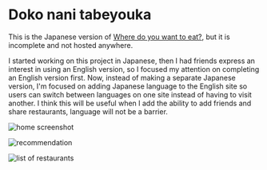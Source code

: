 # Doko nani tabeyouka
This is the Japanese version of [Where do you want to eat?](https://github.com/karina-42/whereDoYouWantToEat), but it is incomplete and not hosted anywhere.

I started working on this project in Japanese, then I had friends express an interest in using an English version, so I focused my attention on completing an English version first. Now, instead of making a separate Japanese version, I'm focused on adding Japanese language to the English site so users can switch between languages on one site instead of having to visit another. 
I think this will be useful when I add the ability to add friends and share restaurants, language will not be a barrier.

![home screenshot](https://res.cloudinary.com/dslxa2yhi/image/upload/v1683775662/portfolioReadmeScreenshots/dntscreen_v3iytc.png)

![recommendation](https://res.cloudinary.com/dslxa2yhi/image/upload/v1683775662/portfolioReadmeScreenshots/dntosusume_hxtnjn.png)

![list of restaurants](https://res.cloudinary.com/dslxa2yhi/image/upload/v1683775662/portfolioReadmeScreenshots/dntlist_ihyrdh.png)